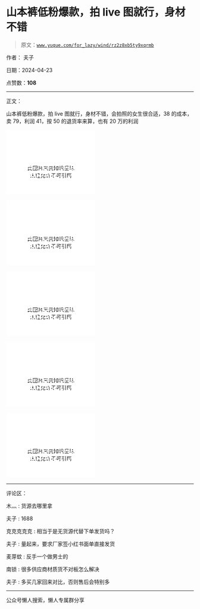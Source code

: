 # 山本裤低粉爆款，拍 live 图就行，身材不错

> 原文：[`www.yuque.com/for_lazy/wind/rz2z8xb5ty9xqrmb`](https://www.yuque.com/for_lazy/wind/rz2z8xb5ty9xqrmb)

作者： 夫子

日期：2024-04-23

点赞数：**108**

* * *

正文：

山本裤低粉爆款，拍 live 图就行，身材不错，会拍照的女生很合适，38 的成本，卖 79，利润 41，按 50 的退货率来算，也有 20 万的利润

![](img/3eaf4095d333e401b74a37a00e180afd.png)

![](img/31d77508bd8fe09a5e891912fdab092c.png)

![](img/ad57097d680689d75e573083ff094f33.png)

![](img/35ef7f985bd114791d8e0b8358bac214.png)

![](img/5a44c1597b4ee66668138498f525b1ef.png)

* * *

评论区：

木灬 : 货源去哪里拿

夫子 : 1688

克克克克克 : 相当于是无货源代替下单发货吗？

夫子 : 量起来，要求厂家签小红书面单直接发货

麦芽蚊 : 反手一个做男士的

南锁 : 很多供应商材质货不对板怎么解决

夫子 : 多买几家回来对比，否则售后会特别多

* * *

公众号懒人搜索，懒人专属群分享